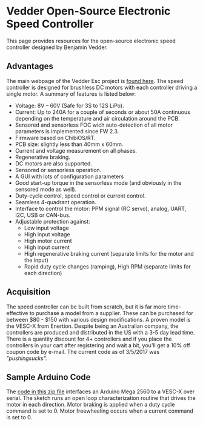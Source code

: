 # Vedder Open-Source Electronic Speed Controller
This page provides resources for the open-source electronic speed controller designed by Benjamin Vedder.

## Advantages
The main webpage of the Vedder Esc project is [found here](http://vedder.se/2015/01/vesc-open-source-esc/). The speed controller is designed for brushless DC motors with each controller driving a single motor. A summary of features is listed below:

- Voltage: 8V – 60V (Safe for 3S to 12S LiPo).
- Current: Up to 240A for a couple of seconds or about 50A continuous depending on the temperature and air circulation around the PCB.
- Sensored and sensorless FOC wich auto-detection of all motor parameters is implemented since FW 2.3.
- Firmware based on ChibiOS/RT.
- PCB size: slightly less than 40mm x 60mm.
- Current and voltage measurement on all phases.
- Regenerative braking.
- DC motors are also supported.
- Sensored or sensorless operation.
- A GUI with lots of configuration parameters
- Good start-up torque in the sensorless mode (and obviously in the sensored mode as well).
- Duty-cycle control, speed control or current control.
- Seamless 4-quadrant operation.
- Interface to control the motor: PPM signal (RC servo), analog, UART, I2C, USB or CAN-bus.
- Adjustable protection against:
  - Low input voltage
  - High input voltage
  - High motor current
  - High input current
  - High regenerative braking current (separate limits for the motor and the input)
  - Rapid duty cycle changes (ramping), High RPM (separate limits for each direction)

## Acquisition
The speed controller can be built from scratch, but it is far more time-effective to purchase a model from a supplier. These can be purchased for between $80 - $150 with various design modifications. A proven model is the VESC-X from Enertion. Despite being an Australian company, the controllers are produced and distributed in the US with a 3-5 day lead time. There is a quantity discount for 4+ controllers and if you place the controllers in your cart after registering and wait a bit, you'll get a 10% off coupon code by e-mail. The current code as of 3/5/2017 was *"pushingsucks".*

## Sample Arduino Code
The [code in this zip file](assets/DriveCharacterization.zip) interfaces an Arduino Mega 2560 to a VESC-X over serial. The sketch runs an open loop characterization routine that drives the motor in each direction. Motor braking is applied when a duty cycle command is set to 0. Motor freewheeling occurs when a current command is set to 0.
